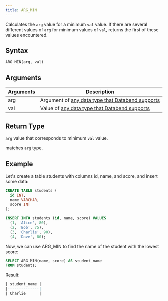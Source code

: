 ```yaml
---
title: ARG_MIN
---
```


Calculates the `arg` value for a minimum `val` value. If there are several different values of `arg` for minimum values of `val`, returns the first of these values encountered.

## Syntax

```sql
ARG_MIN(arg, val)
```

## Arguments

| Arguments   | Description |
| ----------- | ----------- |
| arg | Argument of [any data type that Databend supports](../../13-sql-reference/10-data-types/index.md)|
| val | Value of [any data type that Databend supports](../../13-sql-reference/10-data-types/index.md)|

## Return Type

`arg` value that corresponds to minimum `val` value.

 matches `arg` type.

## Example

Let's create a table students with columns id, name, and score, and insert some data:
```sql
CREATE TABLE students (
  id INT,
  name VARCHAR,
  score INT
);

INSERT INTO students (id, name, score) VALUES
  (1, 'Alice', 80),
  (2, 'Bob', 75),
  (3, 'Charlie', 90),
  (4, 'Dave', 80);

```

Now, we can use ARG_MIN to find the name of the student with the lowest score:
```sql
SELECT ARG_MIN(name, score) AS student_name
FROM students;
```

Result:
```sql
| student_name |
|--------------|
| Charlie      |
```